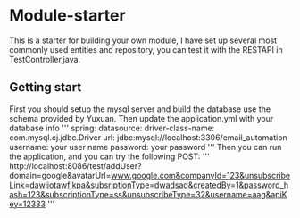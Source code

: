 # Module-starter
This is a starter for building your own module, I have set up several most commonly used entities and repository, you can test it with the RESTAPI in TestController.java.
## Getting start
First you should setup the mysql server and build the database use the schema provided by Yuxuan. Then update the application.yml with your database info
'''
spring:
  datasource:
    driver-class-name: com.mysql.cj.jdbc.Driver
    url: jdbc:mysql://localhost:3306/email_automation
    username: your user name
    password: your password
'''
Then you can run the application, and you can try the following POST:
'''
http://localhost:8086/test/addUser?domain=google&avatarUrl=www.google.com&companyId=123&unsubscribeLink=dawjiotawfjkpa&subsriptionType=dwadsad&createdBy=1&password_hash=123&subscriptionType=ss&unsubscribeType=32&username=aag&apiKey=12333
'''
